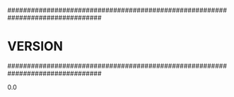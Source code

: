 ################################################################################
# VERSION                                                                      #
################################################################################

0.0